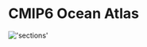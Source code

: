 # CMIP6 Ocean Atlas

!['sections'](https://github.com/sridge/CMIP6_OceanAtlas/blob/master/qc_images/sections_qc.png "Sections")

